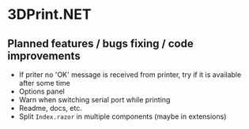 # 3DPrint.NET

## Planned features / bugs fixing / code improvements
- If priter no 'OK' message is received from printer, try if it is available after some time
- Options panel
- Warn when switching serial port while printing
- Readme, docs, etc.
- Split `Index.razor` in multiple components (maybe in extensions)

